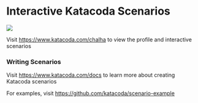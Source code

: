 # Interactive Katacoda Scenarios

[![](http://shields.katacoda.com/katacoda/chalha/count.svg)](https://www.katacoda.com/chalha "Get your profile on Katacoda.com")

Visit https://www.katacoda.com/chalha to view the profile and interactive scenarios

### Writing Scenarios
Visit https://www.katacoda.com/docs to learn more about creating Katacoda scenarios

For examples, visit https://github.com/katacoda/scenario-example
